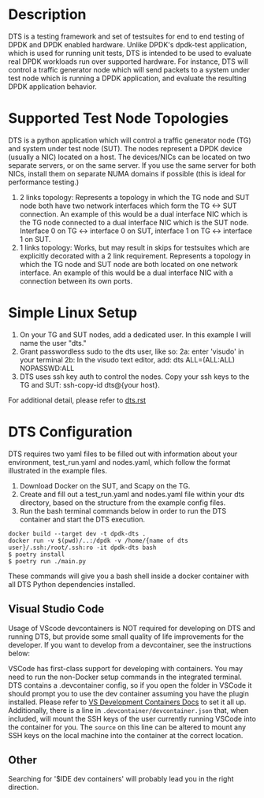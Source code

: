 # Description

DTS is a testing framework and set of testsuites for end to end testing of DPDK and DPDK
enabled hardware. Unlike DPDK's dpdk-test application, which is used for running unit tests,
DTS is intended to be used to evaluate real DPDK workloads run over supported hardware. For instance,
DTS will control a traffic generator node which will send packets to a system under test node which
is running a DPDK application, and evaluate the resulting DPDK application behavior.

# Supported Test Node Topologies

DTS is a python application which will control a traffic generator node (TG) and system
under test node (SUT). The nodes represent a DPDK device (usually a NIC) located on a
host. The devices/NICs can be located on two separate servers, or on the same server. If you use
the same server for both NICs, install them on separate NUMA domains if possible (this is ideal
for performance testing.)

1. 2 links topology: Represents a topology in which the TG node and SUT node both have two network interfaces
which form the TG <-> SUT connection. An example of this would be a dual interface NIC which is the
TG node connected to a dual interface NIC which is the SUT node. Interface 0 on TG <-> interface 0
on SUT, interface 1 on TG <-> interface 1 on SUT.
2. 1 links topology: Works, but may result in skips for testsuites which are explicitly decorated with a
2 link requirement. Represents a topology in which the TG node and SUT node are both located on one
network interface. An example of this would be a dual interface NIC with a connection between
its own ports.

# Simple Linux Setup

1. On your TG and SUT nodes, add a dedicated user. In this example I will name the user "dts."
2. Grant passwordless sudo to the dts user, like so:
    2a: enter 'visudo' in your terminal
    2b: In the visudo text editor, add:
        dts   ALL=(ALL:ALL) NOPASSWD:ALL
3. DTS uses ssh key auth to control the nodes. Copy your ssh keys to the TG and SUT:
    ssh-copy-id dts@{your host}.

For additional detail, please refer to [dts.rst](../doc/guides/tools/dts.rst)

# DTS Configuration

DTS requires two yaml files to be filled out with information about your environment,
test_run.yaml and nodes.yaml, which follow the format illustrated in the example files.

1. Download Docker on the SUT, and Scapy on the TG.
2. Create and fill out a test_run.yaml and nodes.yaml file within your dts
    directory, based on the structure from the example config files.
3. Run the bash terminal commands below in order to run the DTS container
    and start the DTS execution.

```shell
docker build --target dev -t dpdk-dts .
docker run -v $(pwd)/..:/dpdk -v /home/{name of dts user}/.ssh:/root/.ssh:ro -it dpdk-dts bash
$ poetry install
$ poetry run ./main.py
```

These commands will give you a bash shell inside a docker container
with all DTS Python dependencies installed.

## Visual Studio Code

Usage of VScode devcontainers is NOT required for developing on DTS and running DTS,
but provide some small quality of life improvements for the developer. If you
want to develop from a devcontainer, see the instructions below:

VSCode has first-class support for developing with containers.
You may need to run the non-Docker setup commands in the integrated terminal.
DTS contains a .devcontainer config,
so if you open the folder in VSCode it should prompt you to use the dev container
assuming you have the plugin installed.
Please refer to
[VS Development Containers Docs](https://code.visualstudio.com/docs/remote/containers)
to set it all up.
Additionally, there is a line in `.devcontainer/devcontainer.json` that, when included,
will mount the SSH keys of the user currently running VSCode into the container for you.
The `source` on this line can be altered to mount any SSH keys
on the local machine into the container at the correct location.

## Other

Searching for '$IDE dev containers' will probably lead you in the right direction.